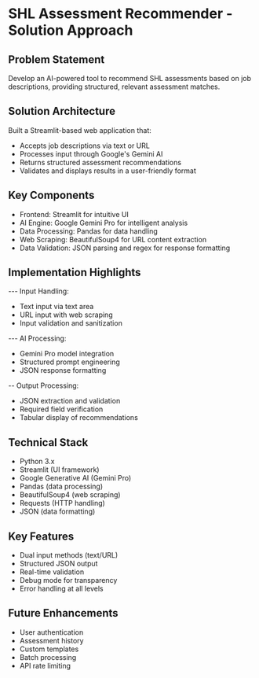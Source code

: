 # SHL Assessment Recommender - Solution Approach

## Problem Statement

Develop an AI-powered tool to recommend SHL assessments based on job descriptions, providing structured, relevant assessment matches.

## Solution Architecture

Built a Streamlit-based web application that:

- Accepts job descriptions via text or URL
- Processes input through Google's Gemini AI
- Returns structured assessment recommendations
- Validates and displays results in a user-friendly format

## Key Components

- Frontend: Streamlit for intuitive UI
- AI Engine: Google Gemini Pro for intelligent analysis
- Data Processing: Pandas for data handling
- Web Scraping: BeautifulSoup4 for URL content extraction
- Data Validation: JSON parsing and regex for response formatting

## Implementation Highlights

--- Input Handling:

- Text input via text area
- URL input with web scraping
- Input validation and sanitization

--- AI Processing:

- Gemini Pro model integration
- Structured prompt engineering
- JSON response formatting

-- Output Processing:

- JSON extraction and validation
- Required field verification
- Tabular display of recommendations

## Technical Stack

- Python 3.x
- Streamlit (UI framework)
- Google Generative AI (Gemini Pro)
- Pandas (data processing)
- BeautifulSoup4 (web scraping)
- Requests (HTTP handling)
- JSON (data formatting)

## Key Features

- Dual input methods (text/URL)
- Structured JSON output
- Real-time validation
- Debug mode for transparency
- Error handling at all levels

## Future Enhancements

- User authentication
- Assessment history
- Custom templates
- Batch processing
- API rate limiting